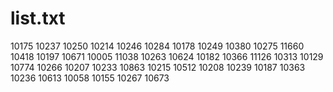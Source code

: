 # list.txt
10175 10237 10250 10214 10246 10284 10178 10249 10380 10275 11660 10418 10197 10671 10005 11038 10263 10624 10182 10366 11126 10313 10129 10774 10266 10207 10233 10863 10215 10512 10208 10239 10187 10363 10236 10613 10058 10155 10267 10673
